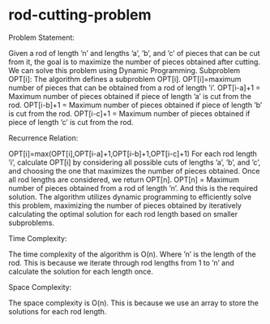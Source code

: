 # rod-cutting-problem

Problem Statement:

Given a rod of length ’n’ and lengths ’a’, ’b’, and ’c’ of pieces that can be cut from it, the goal is to maximize the number of pieces obtained after cutting.
We can solve this problem using Dynamic Programming. Subproblem OPT[i]:
The algorithm defines a subproblem OPT[i].
OPT[i]=maximum number of pieces that can be obtained from a rod of length ’i’.
OPT[i-a]+1 = Maximum number of pieces obtained if piece of length ’a’ is cut from the rod.
OPT[i-b]+1 = Maximum number of pieces obtained if piece of length ’b’ is cut from the rod.
OPT[i-c]+1 = Maximum number of pieces obtained if piece of length ’c’ is cut from the rod.

Recurrence Relation:

OPT[i]=max(OPT[i],OPT[i-a]+1,OPT[i-b]+1,OPT[i-c]+1)
For each rod length ’i’, calculate OPT[i] by considering all possible cuts of lengths ’a’, ’b’, and ’c’, and choosing the one that maximizes the number of pieces obtained.
Once all rod lengths are considered, we return OPT[n].
OPT[n] = Maximum number of pieces obtained from a rod of length ’n’. And this is the required solution.
The algorithm utilizes dynamic programming to efficiently solve this problem, maximizing the number of pieces obtained by iteratively calculating the optimal solution for each rod length based on smaller subproblems.

Time Complexity:

The time complexity of the algorithm is O(n).
Where ’n’ is the length of the rod. This is because we iterate through rod lengths from 1 to ’n’ and calculate the solution for each length once.

Space Complexity:

The space complexity is O(n).
This is because we use an array to store the solutions for each rod length.
